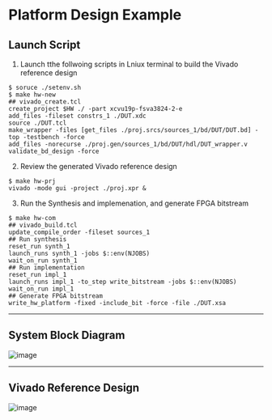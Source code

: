 # Platform Design Example

## Launch Script
1. Launch tthe follwoing scripts in Lniux terminal to build the Vivado reference design
```
$ soruce ./setenv.sh
$ make hw-new
## vivado_create.tcl
create_project $HW ./ -part xcvu19p-fsva3824-2-e
add_files -fileset constrs_1 ./DUT.xdc
source ./DUT.tcl
make_wrapper -files [get_files ./proj.srcs/sources_1/bd/DUT/DUT.bd] -top -testbench -force
add_files -norecurse ./proj.gen/sources_1/bd/DUT/hdl/DUT_wrapper.v
validate_bd_design -force
```

2. Review the generated Vivado reference design
```
$ make hw-prj
vivado -mode gui -project ./proj.xpr &
```

3. Run the Synthesis and implemenation, and generate FPGA bitstream
```
$ make hw-com
## vivado_build.tcl
update_compile_order -fileset sources_1
## Run synthesis
reset_run synth_1
launch_runs synth_1 -jobs $::env(NJOBS)
wait_on_run synth_1
## Run implementation
reset_run impl_1
launch_runs impl_1 -to_step write_bitstream -jobs $::env(NJOBS)
wait_on_run impl_1
## Generate FPGA bitstream
write_hw_platform -fixed -include_bit -force -file ./DUT.xsa
```

---
## System Block Diagram

![image](https://github.com/user-attachments/assets/6558d14e-fc95-4b69-826d-68147bb5ea84)

---
## Vivado Reference Design 
![image](https://github.com/user-attachments/assets/a22310ff-087e-4167-95f4-2c2c197a47c5)

